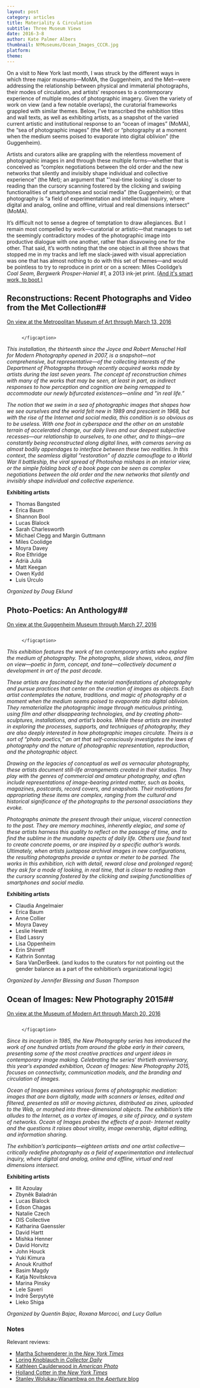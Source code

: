 ```yaml
---
layout: post
category: articles
title: Materiality & Circulation
subtitle: Three Museum Views
date: 2016-3-8
author: Kate Palmer Albers
thumbnail: NYMuseums/Ocean_Images_CCCR.jpg
platform:
theme:
---
```


On a visit to New York last month, I was struck by the different ways in which three major museums—MoMA, the Guggenheim, and the Met—were addressing the relationship between physical and immaterial photographs, their modes of circulation, and artists’ responses to a contemporary experience of multiple modes of photographic imagery. Given the variety of work on view (and a few notable overlaps), the curatorial frameworks grappled with similar themes. Below, I’ve transcribed the exhibition titles and wall texts, as well as exhibiting artists, as a snapshot of the varied current artistic and institutional response to an “ocean of images” (MoMA), the “sea of photographic images” (the Met) or “photography at a moment when the medium seems poised to evaporate into digital oblivion” (the Guggenheim).

Artists and curators alike are grappling with the relentless movement of photographic images in and through these multiple forms—whether that is conceived as “complex negotiations between the old order and the new networks that silently and invisibly shape individual and collective experience” (the Met); an argument that "'real-time looking' is closer to reading than the cursory scanning fostered by the clicking and swiping functionalities of smartphones and social media” (the Guggenheim); or that photography is “a field of experimentation and intellectual inquiry, where digital and analog, online and offline, virtual and real dimensions intersect” (MoMA).

It’s difficult not to sense a degree of temptation to draw allegiances. But I remain most compelled by work—curatorial or artistic—that manages to set the seemingly contradictory modes of the photographic image into productive dialogue with one another, rather than disavowing one for the other. That said, it’s worth noting that the one object in all three shows that stopped me in my tracks and left me slack-jawed with visual appreciation was one that has almost nothing to do with this set of themes—and would be pointless to try to reproduce in print or on a screen: Miles Coolidge’s *Coal Seam, Bergwerk Prosper-Haniel #1*, a 2013 ink-jet print. [(And it's smart work, to boot.)](http://artillerymag.com/miles-coolidge/)

## Reconstructions: Recent Photographs and Video from the Met Collection##
[On view at the Metropolitan Museum of Art through March 13, 2016](http://www.metmuseum.org/exhibitions/listings/2015/reconstructions)

<figure class="figure">
	<img src="../assets/images/NYMuseums/Reconstructions.png" alt="" />
	<figcaption>

	</figcaption>
</figure>

*This installation, the thirteenth since the Joyce and Robert Menschel Hall for Modern Photography opened in 2007, is a snapshot—not comprehensive, but representative—of the collecting interests of the Department of Photographs through recently acquired works made by artists during the last seven years. The concept of reconstruction chimes with many of the works that may be seen, at least in part, as indirect responses to how perception and cognition are being remapped to accommodate our newly bifurcated existences—online and "in real life.”*

*The notion that we swim in a sea of photographic images that shapes how we see ourselves and the world felt new in 1989 and prescient in 1968, but with the rise of the Internet and social media, this condition is so obvious as to be useless. With one foot in cyberspace and the other on an unstable terrain of accelerated change, our daily lives and our deepest subjective recesses—our relationship to ourselves, to one other, and to things—are constantly being reconstructed along digital lines, with cameras serving as almost bodily appendages to interface between these two realities. In this context, the seamless digital "restoration" of dazzle camouflage to a World War II battleship, the viral spread of Photoshop mishaps in an interior view, or the simple folding back of a book page can be seen as complex negotiations between the old order and the new networks that silently and invisibly shape individual and collective experience.*

**Exhibiting artists**

- Thomas Bangsted
- Erica Baum
- Shannon Bool
- Lucas Blalock
- Sarah Charlesworth
- Michael Clegg and Margin Guttmann
- Miles Coolidge
- Moyra Davey
- Roe Ethridge
- Adrià Julià
- Matt Keegan
- Owen Kydd
- Luis Úrculo

*Organized by Doug Eklund*


## Photo-Poetics: An Anthology##
[On view at the Guggenheim Museum through March 27, 2016](http://www.guggenheim.org/new-york/exhibitions/on-view/photo-poetics-an-anthology)

<figure class="figure">
	<img src="../assets/images/NYMuseums/ex_Photo-Poetics-435.jpg" alt="" />
	<figcaption>

	</figcaption>
</figure>

*This exhibition features the work of ten contemporary artists who explore the medium of photography. The photographs, slide shows, videos, and film on view—poetic in form, concept, and tone—collectively document a development in art of the past decade.*

*These artists are fascinated by the material manifestations of photography and pursue practices that center on the creation of images as objects. Each artist contemplates the nature, traditions, and magic of photography at a moment when the medium seems poised to evaporate into digital oblivion. They rematerialize the photographic image through meticulous printing, using film and other disappearing technologies, and by creating photo-sculptures, installations, and artist’s books. While these artists are invested in exploring the processes, supports, and techniques of photography, they are also deeply interested in how photographic images circulate. Theirs is a sort of “photo poetics,” an art that self-consciously investigates the laws of photography and the nature of photographic representation, reproduction, and the photographic object.*

*Drawing on the legacies of conceptual as well as vernacular photography, these artists document still-life arrangements created in their studios. They play with the genres of commercial and amateur photography, and often include representations of image-bearing printed matter, such as books, magazines, postcards, record covers, and snapshots. Their motivations for appropriating these items are complex, ranging from the cultural and historical significance of the photographs to the personal associations they evoke.*

*Photographs animate the present through their unique, visceral connection to the past. They are memory machines, inherently elegiac, and some of these artists harness this quality to reflect on the passage of time, and to find the sublime in the mundane aspects of daily life. Others use found text to create concrete poems, or are inspired by a specific author’s words. Ultimately, when artists juxtapose archival images in new configurations, the resulting photographs provide a syntax or meter to be parsed. The works in this exhibition, rich with detail, reward close and prolonged regard; they ask for a mode of looking, in real time, that is closer to reading than the cursory scanning fostered by the clicking and swiping functionalities of smartphones and social media.*

**Exhibiting artists**

- Claudia Angelmaier
- Erica Baum
- Anne Collier
- Moyra Davey
- Leslie Hewitt
- Elad Lassry
- Lisa Oppenheim
- Erin Shirreff
- Kathrin Sonntag
- Sara VanDerBeek.
 (and kudos to the curators for not pointing out the gender balance as a part of the exhibition’s organizational logic)

*Organized by Jennifer Blessing and Susan Thompson*


## Ocean of Images: New Photography 2015##

[On view at the Museum of Modern Art through March 20, 2016](http://www.moma.org/calendar/exhibitions/1539?locale=en)

<figure class="figure">
	<img src="../assets/images/NYMuseums/Ocean_Images_CCCR.jpg" alt="" />
	<figcaption>

	</figcaption>
</figure>

*Since its inception in 1985, the New Photography series has introduced the work of one hundred artists from around the globe early in their careers, presenting some of the most creative practices and urgent ideas in contemporary image making. Celebrating the series’ thirtieth anniversary, this year’s expanded exhibition, Ocean of Images: New
Photography 2015, focuses on connectivity, communication models, and the branding and circulation of images.*

*Ocean of Images examines various forms of photographic mediation: images that are born digitally, made with scanners or lenses, edited and filtered, presented as still or moving pictures, distributed as zines, uploaded to the Web, or morphed into three-dimensional objects. The exhibition’s title alludes to the Internet, as a vortex of images, a site of piracy, and a system of networks. Ocean of Images probes the effects of a post-
Internet reality and the questions it raises about virality, image ownership, digital editing, and information sharing.*

*The exhibition’s participants—eighteen artists and one artist collective—critically redefine photography as a field of experimentation and intellectual inquiry, where digital and analog, online and offline, virtual and real dimensions intersect.*

**Exhibiting artists**

- Ilit Azoulay
- Zbyněk Baladrán
- Lucas Blalock
- Edson Chagas
- Natalie Czech
- DIS Collective
- Katharina Gaenssler
- David Hartt
- Mishka Henner
- David Horvitz
- John Houck
- Yuki Kimura
- Anouk Kruithof
- Basim Magdy
- Katja Novitskova
- Marina Pinsky
- Lele Saveri
- Indrė Šerpytytė
- Lieko Shiga

*Organized by Quentin Bajac, Roxana Marcoci, and Lucy Gallun*


### **Notes**

Relevant reviews:

- [Martha Schwenderer in the *New York Times*](http://www.nytimes.com/2016/01/01/arts/design/review-metropolitan-museum-looks-at-photos-that-may-last.html)
- [Loring Knoblauch in *Collector Daily*](https://collectordaily.com/ocean-of-images-new-photography-2015-moma/)
- [Kathleen Caulderwood in *American Photo*](http://www.americanphotomag.com/photo-poetics-an-anthology-examines-role-photographic-object)
- [Holland Cotter in the *New York Times*](http://www.nytimes.com/2015/12/04/arts/design/roots-of-conceptual-art-caught-by-a-cameras-eye.html)
- [ Stanley Wolukau-Wanambwa on the *Aperture* blog](http://aperture.org/blog/review-photo-poetics-anthology/)
